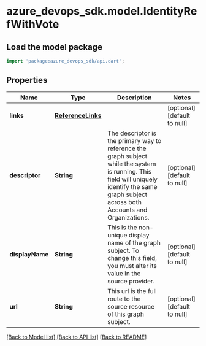 # azure_devops_sdk.model.IdentityRefWithVote

## Load the model package
```dart
import 'package:azure_devops_sdk/api.dart';
```

## Properties
Name | Type | Description | Notes
------------ | ------------- | ------------- | -------------
**links** | [**ReferenceLinks**](ReferenceLinks.md) |  | [optional] [default to null]
**descriptor** | **String** | The descriptor is the primary way to reference the graph subject while the system is running. This field will uniquely identify the same graph subject across both Accounts and Organizations. | [optional] [default to null]
**displayName** | **String** | This is the non-unique display name of the graph subject. To change this field, you must alter its value in the source provider. | [optional] [default to null]
**url** | **String** | This url is the full route to the source resource of this graph subject. | [optional] [default to null]

[[Back to Model list]](../README.md#documentation-for-models) [[Back to API list]](../README.md#documentation-for-api-endpoints) [[Back to README]](../README.md)


